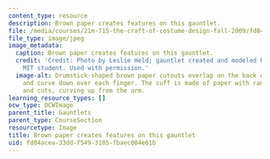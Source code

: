 ```yaml
---
content_type: resource
description: Brown paper creates features on this gauntlet.
file: /media/courses/21m-715-the-craft-of-costume-design-fall-2009/fd84acea33ddf5493185fbaec004e61b_IMG_0592.jpg
file_type: image/jpeg
image_metadata:
  caption: Brown paper creates features on this gauntlet.
  credit: 'Credit: Photo by Leslie Held; gauntlet created and modeled by an anonymous
    MIT student. Used with permission.'
  image-alt: Drumstick-shaped brown paper cutouts overlap on the back of the hand
    and curve down over each finger. The cuff is made of paper with random tapers
    and cuts, curving up from the arm.
learning_resource_types: []
ocw_type: OCWImage
parent_title: Gauntlets
parent_type: CourseSection
resourcetype: Image
title: Brown paper creates features on this gauntlet
uid: fd84acea-33dd-f549-3185-fbaec004e61b
---
```

